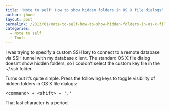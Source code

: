 ```yaml
---
title: 'Note to self: How to show hidden folders in OS X file dialogs'
author: jhund
layout: post
permalink: /2013/01/note-to-self-how-to-show-hidden-folders-in-os-x-file-dialogs/
categories:
  - Note to self
  - Tools
---
```

I was trying to specify a custom SSH key to connect to a remote database via SSH tunnel with my database client. The standard OS X file dialog doesn&#8217;t show hidden folders, so I couldn&#8217;t select the custom key file in the ~/.ssh folder.

Turns out it&#8217;s quite simple. Press the following keys to toggle visibility of hidden folders in OS X file dialogs:

<pre>&lt;command&gt; + &lt;shift&gt; + '.'</pre>

That last character is a period.